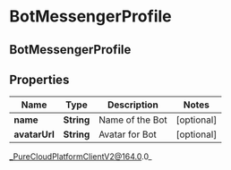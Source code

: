 # BotMessengerProfile

## BotMessengerProfile

## Properties

|Name | Type | Description | Notes|
|------------ | ------------- | ------------- | -------------|
| **name** | **String** | Name of the Bot | [optional] |
| **avatarUrl** | **String** | Avatar for Bot | [optional] |



_PureCloudPlatformClientV2@164.0.0_
